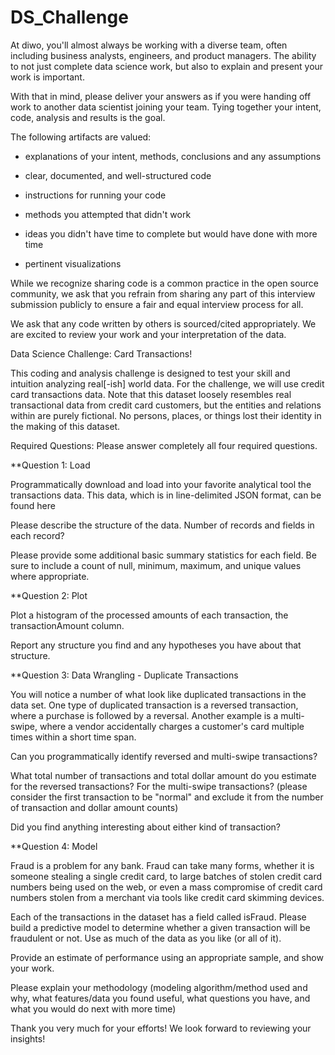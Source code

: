 # DS_Challenge

At diwo, you'll almost always be working with a diverse team, often including business analysts, engineers, and product managers. The ability to not just complete data science work, but also to explain and present your work is important.

With that in mind, please deliver your answers as if you were handing off work to another data scientist joining your team. Tying together your intent, code, analysis and results is the goal.

The following artifacts are valued:

* explanations of your intent, methods, conclusions and any assumptions

* clear, documented, and well-structured code

* instructions for running your code

* methods you attempted that didn't work

* ideas you didn't have time to complete but would have done with more time

* pertinent visualizations


While we recognize sharing code is a common practice in the open source community, we ask that you refrain from sharing any part of this interview submission publicly to ensure a fair and equal interview process for all.

We ask that any code written by others is sourced/cited appropriately. We are excited to review your work and your interpretation of the data.


Data Science Challenge: Card Transactions!

This coding and analysis challenge is designed to test your skill and intuition analyzing real[-ish] world data. For the challenge, we will use credit card transactions data. Note that this dataset loosely resembles real transactional data from credit card customers, but the entities and relations within are purely fictional. No persons, places, or things lost their identity in the making of this dataset.

Required Questions: Please answer completely all four required questions.

**Question 1: Load

Programmatically download and load into your favorite analytical tool the transactions data. This data, which is in line-delimited JSON format, can be found here

Please describe the structure of the data. Number of records and fields in each record?

Please provide some additional basic summary statistics for each field. Be sure to include a count of null, minimum, maximum, and unique values where appropriate.


**Question 2: Plot

Plot a histogram of the processed amounts of each transaction, the transactionAmount column.

Report any structure you find and any hypotheses you have about that structure.


**Question 3: Data Wrangling - Duplicate Transactions

You will notice a number of what look like duplicated transactions in the data set. One type of duplicated transaction is a reversed transaction, where a purchase is followed by a reversal. Another example is a multi-swipe, where a vendor accidentally charges a customer's card multiple times within a short time span.

Can you programmatically identify reversed and multi-swipe transactions?

What total number of transactions and total dollar amount do you estimate for the reversed transactions? For the multi-swipe transactions? (please consider the first transaction to be "normal" and exclude it from the number of transaction and dollar amount counts)

Did you find anything interesting about either kind of transaction?


**Question 4: Model

Fraud is a problem for any bank. Fraud can take many forms, whether it is someone stealing a single credit card, to large batches of stolen credit card numbers being used on the web, or even a mass compromise of credit card numbers stolen from a merchant via tools like credit card skimming devices.

Each of the transactions in the dataset has a field called isFraud. Please build a predictive model to determine whether a given transaction will be fraudulent or not. Use as much of the data as you like (or all of it).

Provide an estimate of performance using an appropriate sample, and show your work.

Please explain your methodology (modeling algorithm/method used and why, what features/data you found useful, what questions you have, and what you would do next with more time)

Thank you very much for your efforts! We look forward to reviewing your insights!
